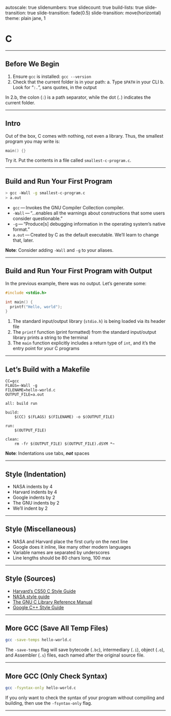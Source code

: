 autoscale: true
slidenumbers: true
slidecount: true
build-lists: true
slide-transition: true
slide-transition: fade(0.5)
slide-transition: move(horizontal)
theme: plain jane, 1

# C

---

## Before We Begin

1. Ensure `gcc` is installed: `gcc --version`
2. Check that the current folder is in your path:
    a. Type `$PATH` in your CLI
    b. Look for “`:.`”, sans quotes, in the output

In 2.b, the colon (`:`) is a path separator, while the dot (`.`) indicates the current folder.

---

## Intro

Out of the box, C comes with nothing, not even a library. Thus, the smallest program you may write is:

```C
main() {}
```

Try it. Put the contents in a file called `smallest-c-program.c`.

---

## Build and Run Your First Program

```bash
> gcc -Wall -g smallest-c-program.c
> a.out
```

* `gcc` — Invokes the GNU Compiler Collection compiler.
* `-Wall` — “…enables all the warnings about constructions that some users consider questionable.”
* `-g` — “Produce[s] debugging information in the operating system’s native format.”
* `a.out` — Created by C as the default executable. We’ll learn to change that, later.

**Note**: Consider adding `-Wall` and `-g` to your aliases.

---

## Build and Run Your First Program with Output

In the previous example, there was no output. Let’s generate some:

```C
#include <stdio.h>

int main() {
  printf("Hello, world");
}
```

1. The standard input/output library (`stdio.h`) is being loaded via its header file
2. The `printf` function (print formatted) from the standard input/output library prints a string to the terminal
3. The `main` function explicitly includes a return type of `int`, and it’s the entry point for your C programs

---

## Let’s Build with a Makefile

```make
CC=gcc
FLAGS=-Wall -g
FILENAME=hello-world.c
OUTPUT_FILE=a.out

all: build run

build:
	$(CC) $(FLAGS) $(FILENAME) -o $(OUTPUT_FILE)

run:
	$(OUTPUT_FILE)

clean:
	rm -fr $(OUTPUT_FILE) $(OUTPUT_FILE).dSYM *~
```

**Note**: Indentations use tabs, **_not_** spaces

---

## Style (Indentation)

* NASA indents by 4
* Harvard indents by 4
* Google indents by 2
* The GNU indents by 2
* We’ll indent by 2

---

## Style (Miscellaneous)

* NASA and Harvard place the first curly on the next line
* Google does it inline, like many other modern languages
* Variable names are separated by underscores
* Line lengths should be 80 chars long, 100 max

---

## Style (Sources)

* [Harvard’s CS50 C Style Guide](https://cs50.readthedocs.io/style/c/)
* [NASA style guide](https://ntrs.nasa.gov/citations/19950022400)
* [The GNU C Library Reference Manual](https://www.gnu.org/prep/standards/html_node/Formatting.html)
* [Google C++ Style Guide](https://google.github.io/styleguide/cppguide.html)

---

## More GCC (Save All Temp Files)

```bash
gcc -save-temps hello-world.c
```

The `-save-temps` flag will save bytecode (`.bc`), intermediary (`.i`), object (`.o`), and Assembler (`.s`) files, each named after the original source file.

---

## More GCC (Only Check Syntax)

```bash
gcc -fsyntax-only hello-world.c
```

If you only want to check the syntax of your program without compiling and building, then use the `-fsyntax-only` flag.

---
